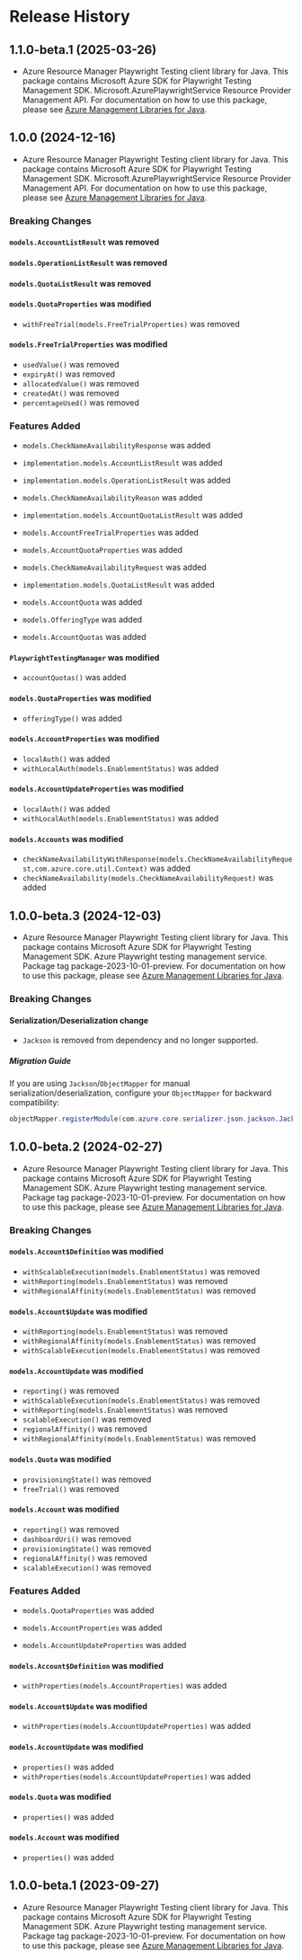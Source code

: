 # Release History

## 1.1.0-beta.1 (2025-03-26)

- Azure Resource Manager Playwright Testing client library for Java. This package contains Microsoft Azure SDK for Playwright Testing Management SDK. Microsoft.AzurePlaywrightService Resource Provider Management API. For documentation on how to use this package, please see [Azure Management Libraries for Java](https://aka.ms/azsdk/java/mgmt).

## 1.0.0 (2024-12-16)

- Azure Resource Manager Playwright Testing client library for Java. This package contains Microsoft Azure SDK for Playwright Testing Management SDK. Microsoft.AzurePlaywrightService Resource Provider Management API. For documentation on how to use this package, please see [Azure Management Libraries for Java](https://aka.ms/azsdk/java/mgmt).

### Breaking Changes

#### `models.AccountListResult` was removed

#### `models.OperationListResult` was removed

#### `models.QuotaListResult` was removed

#### `models.QuotaProperties` was modified

* `withFreeTrial(models.FreeTrialProperties)` was removed

#### `models.FreeTrialProperties` was modified

* `usedValue()` was removed
* `expiryAt()` was removed
* `allocatedValue()` was removed
* `createdAt()` was removed
* `percentageUsed()` was removed

### Features Added

* `models.CheckNameAvailabilityResponse` was added

* `implementation.models.AccountListResult` was added

* `implementation.models.OperationListResult` was added

* `models.CheckNameAvailabilityReason` was added

* `implementation.models.AccountQuotaListResult` was added

* `models.AccountFreeTrialProperties` was added

* `models.AccountQuotaProperties` was added

* `models.CheckNameAvailabilityRequest` was added

* `implementation.models.QuotaListResult` was added

* `models.AccountQuota` was added

* `models.OfferingType` was added

* `models.AccountQuotas` was added

#### `PlaywrightTestingManager` was modified

* `accountQuotas()` was added

#### `models.QuotaProperties` was modified

* `offeringType()` was added

#### `models.AccountProperties` was modified

* `localAuth()` was added
* `withLocalAuth(models.EnablementStatus)` was added

#### `models.AccountUpdateProperties` was modified

* `localAuth()` was added
* `withLocalAuth(models.EnablementStatus)` was added

#### `models.Accounts` was modified

* `checkNameAvailabilityWithResponse(models.CheckNameAvailabilityRequest,com.azure.core.util.Context)` was added
* `checkNameAvailability(models.CheckNameAvailabilityRequest)` was added

## 1.0.0-beta.3 (2024-12-03)

- Azure Resource Manager Playwright Testing client library for Java. This package contains Microsoft Azure SDK for Playwright Testing Management SDK. Azure Playwright testing management service. Package tag package-2023-10-01-preview. For documentation on how to use this package, please see [Azure Management Libraries for Java](https://aka.ms/azsdk/java/mgmt).

### Breaking Changes

#### Serialization/Deserialization change

- `Jackson` is removed from dependency and no longer supported.

##### Migration Guide

If you are using `Jackson`/`ObjectMapper` for manual serialization/deserialization, configure your `ObjectMapper` for backward compatibility:
```java
objectMapper.registerModule(com.azure.core.serializer.json.jackson.JacksonJsonProvider.getJsonSerializableDatabindModule());
```

## 1.0.0-beta.2 (2024-02-27)

- Azure Resource Manager Playwright Testing client library for Java. This package contains Microsoft Azure SDK for Playwright Testing Management SDK. Azure Playwright testing management service. Package tag package-2023-10-01-preview. For documentation on how to use this package, please see [Azure Management Libraries for Java](https://aka.ms/azsdk/java/mgmt).

### Breaking Changes

#### `models.Account$Definition` was modified

* `withScalableExecution(models.EnablementStatus)` was removed
* `withReporting(models.EnablementStatus)` was removed
* `withRegionalAffinity(models.EnablementStatus)` was removed

#### `models.Account$Update` was modified

* `withReporting(models.EnablementStatus)` was removed
* `withRegionalAffinity(models.EnablementStatus)` was removed
* `withScalableExecution(models.EnablementStatus)` was removed

#### `models.AccountUpdate` was modified

* `reporting()` was removed
* `withScalableExecution(models.EnablementStatus)` was removed
* `withReporting(models.EnablementStatus)` was removed
* `scalableExecution()` was removed
* `regionalAffinity()` was removed
* `withRegionalAffinity(models.EnablementStatus)` was removed

#### `models.Quota` was modified

* `provisioningState()` was removed
* `freeTrial()` was removed

#### `models.Account` was modified

* `reporting()` was removed
* `dashboardUri()` was removed
* `provisioningState()` was removed
* `regionalAffinity()` was removed
* `scalableExecution()` was removed

### Features Added

* `models.QuotaProperties` was added

* `models.AccountProperties` was added

* `models.AccountUpdateProperties` was added

#### `models.Account$Definition` was modified

* `withProperties(models.AccountProperties)` was added

#### `models.Account$Update` was modified

* `withProperties(models.AccountUpdateProperties)` was added

#### `models.AccountUpdate` was modified

* `properties()` was added
* `withProperties(models.AccountUpdateProperties)` was added

#### `models.Quota` was modified

* `properties()` was added

#### `models.Account` was modified

* `properties()` was added

## 1.0.0-beta.1 (2023-09-27)

- Azure Resource Manager Playwright Testing client library for Java. This package contains Microsoft Azure SDK for Playwright Testing Management SDK. Azure Playwright testing management service. Package tag package-2023-10-01-preview. For documentation on how to use this package, please see [Azure Management Libraries for Java](https://aka.ms/azsdk/java/mgmt).
